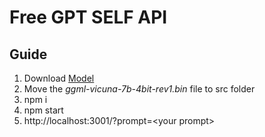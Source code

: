 # Free GPT SELF API

## Guide

1. Download <a href="https://huggingface.co/eachadea/legacy-ggml-vicuna-7b-4bit/resolve/main/ggml-vicuna-7b-4bit-rev1.bin">Model</a>
2. Move the _ggml-vicuna-7b-4bit-rev1.bin_ file to src folder
3. npm i
4. npm start
5. http://localhost:3001/?prompt=\<your prompt\>


